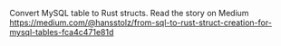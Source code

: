 Convert MySQL table to Rust structs.
Read the story on Medium https://medium.com/@hansstolz/from-sql-to-rust-struct-creation-for-mysql-tables-fca4c471e81d
